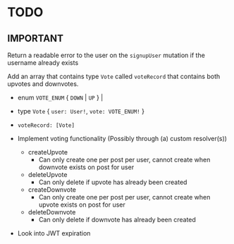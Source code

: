# TODO

## IMPORTANT
Return a readable error to the user on the `signupUser` mutation if the username already exists

Add an array that contains type `Vote` called `voteRecord` that contains both upvotes and downvotes.
- enum `VOTE_ENUM` { `DOWN` | `UP` } |
- type `Vote` { `user: User!`, `vote: VOTE_ENUM!` }
- `voteRecord: [Vote]`

- Implement voting functionality (Possibly through (a) custom resolver(s))
  - createUpvote
    - Can only create one per post per user, cannot create when downvote exists on post for user
  - deleteUpvote
    - Can only delete if upvote has already been created
  - createDownvote
    - Can only create one per post per user, cannot create when upvote exists on post for user
  - deleteDownvote
    - Can only delete if downvote has already been created

- Look into JWT expiration
